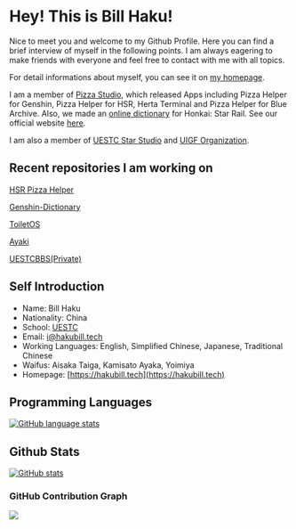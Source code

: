 # Hey! This is Bill Haku!

Nice to meet you and welcome to my Github Profile. Here you can find a brief interview of myself
in the following points. I am always eagering to make friends with everyone and feel free to
contact with me with all topics.

For detail informations about myself, you can see it on [my homepage](https://hakubill.tech/post/about_me/).

I am a member of [Pizza Studio](https://github.com/pizza-studio), which released Apps including Pizza Helper for Genshin, Pizza Helper for HSR, Herta Terminal and Pizza Helper for Blue Archive. Also, we made an [online dictionary](https://hsrdict.pizzastudio.org) for Honkai: Star Rail. See our official website [here](https://pizzastudio.org).

I am also a member of [UESTC Star Studio](https://github.com/UESTC-star-studio-ios) and [UIGF Organization](https://github.com/UIGF-org).

## Recent repositories I am working on

[HSR Pizza Helper](https://github.com/pizza-studio/hsrpizzahelper)

[Genshin-Dictionary](https://github.com/Bill-Haku/genshin-langdata)

[ToiletOS](https://github.com/Bill-Haku/toiletos)

[Ayaki](https://github.com/Bill-Haku/AyakiBot)

[UESTCBBS(Private)](https://github.com/UESTC-star-studio-ios/UESTCBBS)

## Self Introduction

- Name: Bill Haku
- Nationality: China
- School: [UESTC](https://www.uestc.edu.cn)
- Email: [i@hakubill.tech](mailto:i@hakubill.tech)
- Working Languages: English, Simplified Chinese, Japanese, Traditional Chinese
- Waifus: Aisaka Taiga, Kamisato Ayaka, Yoimiya
- Homepage: [https://hakubill.tech](https://hakubill.tech)

## Programming Languages

[![GitHub language stats](https://github-readme-stats.vercel.app/api/top-langs/?username=Bill-Haku&hide=css,html)](https://github.com/Bill-Haku)

## Github Stats

[![GitHub stats](https://github-readme-stats.vercel.app/api?username=Bill-Haku&show_icons=true)](https://github.com/Bill-Haku)

### GitHub Contribution Graph

<img src="https://ghchart.rshah.org/Bill-Haku" />
